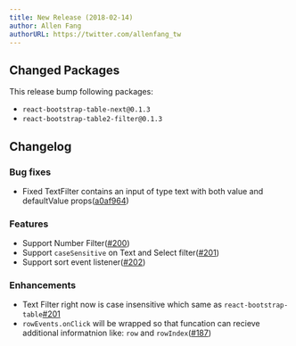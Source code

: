 ```yaml
---
title: New Release (2018-02-14)
author: Allen Fang
authorURL: https://twitter.com/allenfang_tw
---
```


## Changed Packages

This release bump following packages:

* `react-bootstrap-table-next@0.1.3`
* `react-bootstrap-table2-filter@0.1.3`

## Changelog

### Bug fixes
* Fixed TextFilter contains an input of type text with both value and defaultValue props([a0af964](https://github.com/react-bootstrap-table/react-bootstrap-table2/commit/a0af964d76c3643c212a81c68e91970afd16d536))

### Features
* Support Number Filter([#200](https://github.com/react-bootstrap-table/react-bootstrap-table2/pull/200))
* Support `caseSensitive` on Text and Select filter([#201](https://github.com/react-bootstrap-table/react-bootstrap-table2/pull/201))
* Support sort event listener([#202](https://github.com/react-bootstrap-table/react-bootstrap-table2/issues/202))

### Enhancements
* Text Filter right now is case insensitive which same as `react-bootstrap-table`[#201](https://github.com/react-bootstrap-table/react-bootstrap-table2/pull/201)
* `rowEvents.onClick` will be wrapped so that funcation can recieve additional informatnion like: `row` and `rowIndex`([#187](https://github.com/react-bootstrap-table/react-bootstrap-table2/pull/187))